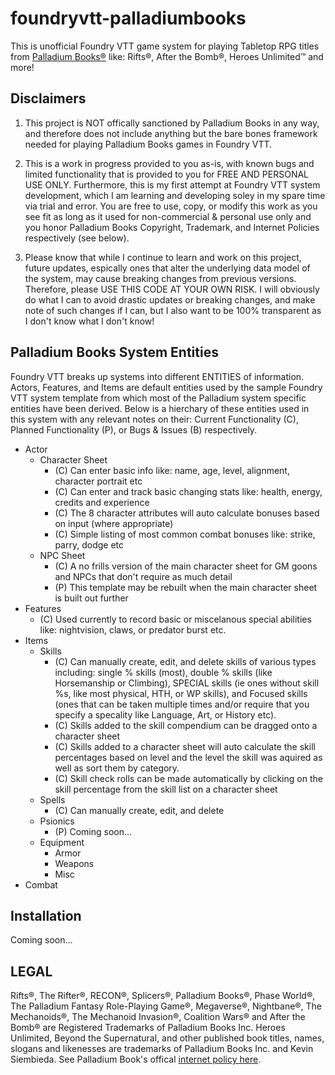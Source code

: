 # foundryvtt-palladiumbooks
This is unofficial Foundry VTT game system for playing Tabletop RPG titles from [Palladium Books®](https://palladiumbooks.com/) like: Rifts®, After the Bomb®, Heroes Unlimited™ and more!

## Disclaimers
1. This project is NOT offically sanctioned by Palladium Books in any way, and therefore does not include anything but the bare bones framework needed for playing Palladium Books games in Foundry VTT. 

2. This is a work in progress provided to you as-is, with known bugs and limited functionality that is provided to you for FREE AND PERSONAL USE ONLY. Furthermore, this is my first attempt at Foundry VTT system development, which I am learning and developing soley in my spare time via trial and error. You are free to use, copy, or modify this work as you see fit as long as it used for non-commercial & personal use only and you honor Palladium Books Copyright, Trademark, and Internet Policies respectively (see below).

3. Please know that while I continue to learn and work on this project, future updates, espically ones that alter the underlying data model of the system, may cause breaking changes from previous versions. Therefore, please USE THIS CODE AT YOUR OWN RISK. I will obviously do what I can to avoid drastic updates or breaking changes, and make note of such changes if I can, but I also want to be 100% transparent as I don't know what I don't know!

## Palladium Books System Entities
Foundry VTT breaks up systems into different ENTITIES of information. Actors, Features, and Items are default entities used by the sample Foundry VTT system template from which most of the Palladium system specific entities have been derived. Below is a hierchary of these entities used in this system with any relevant notes on their: Current Functionality (C), Planned Functionality (P), or Bugs & Issues (B) respectively.

- Actor
  - Character Sheet
    - (C) Can enter basic info like: name, age, level, alignment, character portrait etc
    - (C) Can enter and track basic changing stats like: health, energy, credits and experience
    - (C) The 8 character attributes will auto calculate bonuses based on input (where appropriate)
    - (C) Simple listing of most common combat bonuses like: strike, parry, dodge etc
  - NPC Sheet
    - (C) A no frills version of the main character sheet for GM goons and NPCs that don't require as much detail
    - (P) This template may be rebuilt when the main character sheet is built out further
- Features
  - (C) Used currently to record basic or miscelanous special abilities like: nightvision, claws, or predator burst etc.
- Items
  - Skills
    - (C) Can manually create, edit, and delete skills of various types including: single % skills (most), double % skills (like Horsemanship or Climbing), SPECIAL skills (ie ones without skill %s, like most physical, HTH, or WP skills), and Focused skills (ones that can be taken multiple times and/or require that you specify a specality like Language, Art, or History etc).
    - (C) Skills added to the skill compendium can be dragged onto a character sheet
    - (C) Skills added to a character sheet will auto calculate the skill percentages based on level and the level the skill was aquired as well as sort them by category.
    - (C) Skill check rolls can be made automatically by clicking on the skill percentage from the skill list on a character sheet
  - Spells
    - (C) Can manually create, edit, and delete
  - Psionics
    - (P) Coming soon...
  - Equipment
    - Armor
    - Weapons
    - Misc
- Combat


## Installation
Coming soon...

## LEGAL
Rifts®, The Rifter®, RECON®, Splicers®, Palladium Books®, Phase World®, The Palladium Fantasy Role-Playing Game®, Megaverse®, Nightbane®, The Mechanoids®, The Mechanoid Invasion®, Coalition Wars® and After the Bomb® are Registered Trademarks of Palladium Books Inc. Heroes Unlimited, Beyond the Supernatural, and other published book titles, names, slogans and likenesses are trademarks of Palladium Books Inc. and Kevin Siembieda.
See Palladium Book's offical [internet policy here](https://www.palladiumbooks.com/index.php/component/content/article/47-submission-info/523-palladium-booksr-internet-policy).
